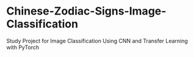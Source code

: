 # Chinese-Zodiac-Signs-Image-Classification
Study Project for Image Classification Using CNN and Transfer Learning with PyTorch
